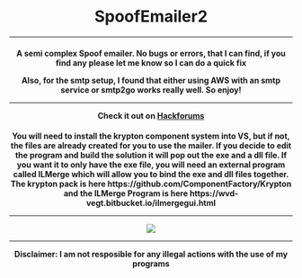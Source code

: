 <h1 align="center">SpoofEmailer2</h1>
<hr>
<h4 align="center"> A semi complex Spoof emailer. No bugs or errors, that I can find, if you find any please let me know so I can do a quick fix

Also, for the smtp setup, I found that either using AWS with an smtp service or smtp2go works really well. So enjoy!
<hr>
Check it out on <a href="https://hackforums.net/member.php?action=register&referrer=4952323">Hackforums</a> </h4>
<h4 align="center">
You will need to install the krypton component system into VS, but if not, the files are already created for you to use the mailer. If you decide to edit the program and build the solution it will pop out the exe and a dll file. If you want it to only have the exe file, you will need an external program called ILMerge which will allow you to bind the exe and dll files together. The krypton pack is here https://github.com/ComponentFactory/Krypton and the ILMerge Program is here https://wvd-vegt.bitbucket.io/ilmergegui.html
  <hr>
<img src="https://raw.githubusercontent.com/roast247/SpoofMailer2/main/Mailer%202.0.png">
<hr>
Disclaimer: I am not resposible for any illegal actions with the use of my programs
</h4>
